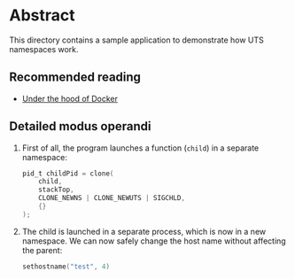 # Abstract

This directory contains a sample application to demonstrate how UTS namespaces work.

## Recommended reading

- [Under the hood of Docker](https://pasztor.at/blog/under-the-hood-of-docker)

## Detailed modus operandi

1. First of all, the program launches a function (`child`) in a separate namespace:
   ```c
   pid_t childPid = clone(
       child,
       stackTop,
       CLONE_NEWNS | CLONE_NEWUTS | SIGCHLD,
       {}
   );
   ```
2. The child is launched in a separate process, which is now in a new namespace. We can now safely
   change the host name without affecting the parent:
   ```c
   sethostname("test", 4)
   ```
